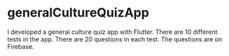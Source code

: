 # generalCultureQuizApp
I developed a general culture quiz app with Flutter. There are 10 different tests in the app. There are 20 questions in each test. The questions are on Firebase.
